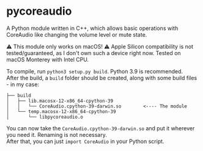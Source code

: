 # pycoreaudio
A Python module written in C++, which allows basic operations with CoreAudio like changing the volume level or mute state.

⚠️ This module only works on macOS!
⚠️ Apple Silicon compatibility is not tested/guaranteed, as I don't own such a device right now.
Tested on macOS Monterey with Intel CPU.

To compile, run `python3 setup.py build`. Python 3.9 is recommended.  
After the build, a `build` folder should be created, along with some build files - in my case:  
```
├── build
│   ├── lib.macosx-12-x86_64-cpython-39
│   │   └── CoreAudio.cpython-39-darwin.so        <---- The module
│   └── temp.macosx-12-x86_64-cpython-39
│       └── libpycoreaudio.o
```
You can now take the `CoreAudio.cpython-39-darwin.so` and put it wherever you need it. Renaming is not necessary.  
After that, you can just `import CoreAudio` in your Python script.
